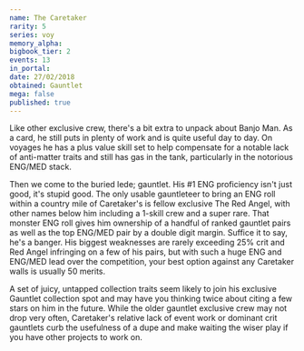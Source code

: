 ```yaml
---
name: The Caretaker
rarity: 5
series: voy
memory_alpha:
bigbook_tier: 2
events: 13
in_portal:
date: 27/02/2018
obtained: Gauntlet
mega: false
published: true
---
```


Like other exclusive crew, there's a bit extra to unpack about Banjo Man. As a card, he still puts in plenty of work and is quite useful day to day. On voyages he has a plus value skill set to help compensate for a notable lack of anti-matter traits and still has gas in the tank, particularly in the notorious ENG/MED stack.

Then we come to the buried lede; gauntlet. His #1 ENG proficiency isn't just good, it's stupid good. The only usable gauntleteer to bring an ENG roll within a country mile of Caretaker's is fellow exclusive The Red Angel, with other names below him including a 1-skill crew and a super rare. That monster ENG roll gives him ownership of a handful of ranked gauntlet pairs as well as the top ENG/MED pair by a double digit margin. Suffice it to say, he's a banger. His biggest weaknesses are rarely exceeding 25% crit and Red Angel infringing on a few of his pairs, but with such a huge ENG and ENG/MED lead over the competition, your best option against any Caretaker walls is usually 50 merits.

A set of juicy, untapped collection traits seem likely to join his exclusive Gauntlet collection spot and may have you thinking twice about citing a few stars on him in the future. While the older gauntlet exclusive crew may not drop very often, Caretaker's relative lack of event work or dominant crit gauntlets curb the usefulness of a dupe and make waiting the wiser play if you have other projects to work on.
